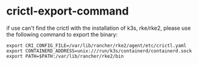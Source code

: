 # crictl-export-command

if use can't find the crictl with the installation of k3s, rke/rke2, please use the following command to export the binary:
```
export CRI_CONFIG_FILE=/var/lib/rancher/rke2/agent/etc/crictl.yaml
export CONTAINERD_ADDRESS=unix:///run/k3s/containerd/containerd.sock
export PATH=$PATH:/var/lib/rancher/rke2/bin
```
